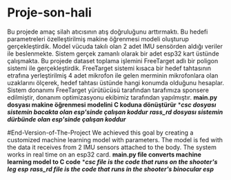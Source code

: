 # Proje-son-hali
Bu projede amaç silah atıcısının atış doğruluğunu arttırmaktı. Bu hedefi parametreleri özelleştirilmiş makine öğrenmesi modeli oluşturup gerçekleştirdik. Model vücuda takılı olan 2 adet IMU sensörden aldığı veriler ile beslenmekte. Sistem gerçek zamanlı olarak bir adet esp32 kart üstünde çalışmakta. 
Bu projede dataset toplama işlemini FreeTarget adlı bir poligon sistemi ile gerçekleştirdik. FreeTarget sistemi kısaca bir hedef tahtasının etrafına yerleştirilmiş 4 adet mikrofon ile gelen merminin mikrofonlara olan uzaklarını ölçerek, hedef tahtası üstünde hangi konumda olduğunu hesaplar. Sistem donanımı FreeTarget yürütücüsü tarafından tarafımıza sponsere edilmiştir, donanım optimizasyonu ekibimiz tarafından yapılmıştır.
****main.py dosyası makine öğrenmesi modelini C koduna dönüştürür****
****csc dosyası sistemin bacakta olan esp'sinde çalışan koddur***
***rass_rd dosyası sistemin dürbünde olan esp'sinde çalışan koddur***


#End-Version-of-The-Project
We achieved this goal by creating a customized machine learning model with parameters. The model is fed with the data it receives from 2 IMU sensors attached to the body. The system works in real time on an esp32 card. 
****main.py file converts machine learning model to C code****
****csc file is the code that runs on the shooter's leg esp***
***rass_rd file is the code that runs in the shooter's binocular esp*** 




